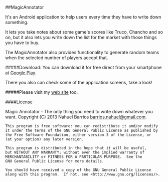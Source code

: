 ##MagicAnnotator

It's an Android application to help users every time they have to write down something. 

It lets you take notes about some game's scores like Truco, Chancho and so on, but it also lets you write down the list for the market with those things you have to buy.

The MagicAnnotator also provides functionality to generate random teams when the selected number of players accept that.

#####Download:
You can download it for free direct from your smartphone at <a href="https://play.google.com/store/apps/details?id=com.nbempire.android.magicannotator">Google Play</a>.

There you also can check some of the application screens, take a look!

#####Please visit my <a href="https://sites.google.com/site/nbempire/">web site</a> too.

####License

Magic Annotator - The only thing you need to write down whatever you want.
Copyright (C) 2013 Nahuel Barrios <barrios.nahuel@gmail.com>.

    This program is free software: you can redistribute it and/or modify
    it under the terms of the GNU General Public License as published by
    the Free Software Foundation, either version 3 of the License, or
    (at your option) any later version.

    This program is distributed in the hope that it will be useful,
    but WITHOUT ANY WARRANTY; without even the implied warranty of
    MERCHANTABILITY or FITNESS FOR A PARTICULAR PURPOSE.  See the
    GNU General Public License for more details.

    You should have received a copy of the GNU General Public License
    along with this program.  If not, see <http://www.gnu.org/licenses/>.